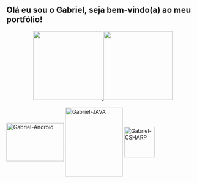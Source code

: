 ## Olá eu sou o Gabriel, seja bem-vindo(a) ao meu portfólio!
<div align="center">
  <a href="https://github.com/Gabriel-LSantos">
  <img height="180em" src="https://github-readme-stats.vercel.app/api?username=Gabriel-LSantos&show_icons=true&theme=dracula&include_all_commits=true&count_private=true"/>
  <img height="180em" src="https://github-readme-stats.vercel.app/api/top-langs/?username=Gabriel-LSantos&layout=compact&langs_count=7&theme=dark"/>
</div>
  
<div style="display: inline_block"><br>
  <img align="center" alt="Gabriel-Android" height="100" width="150" src="https://cdn.jsdelivr.net/gh/devicons/devicon/icons/androidstudio/androidstudio-original.svg">
 <img align="center" alt="Gabriel-JAVA" height="180" width="150" src="https://icongr.am/devicon/java-original-wordmark.svg">
 <img align="center" alt="Gabriel-CSHARP" height="80" width="80" src="https://icongr.am/devicon/csharp-original.svg">


 </div>
